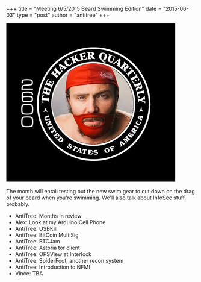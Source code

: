 +++
title = "Meeting 6/5/2015 Beard Swimming Edition"
date = "2015-06-03"
type = "post"
author = "antitree"
+++

![2600](/images/2600_beard_drag.png)

The month will entail testing out the new swim gear to cut down on the drag of your beard when you're swimming. We'll also talk about InfoSec stuff, probably.  

* AntiTree: Months in review
* Alex: Look at my Arduino Cell Phone
* AntiTree: USBKill
* AntiTree: BitCoin MultiSig
* AntiTree: BTCJam
* AntiTree: Astoria tor client
* AntiTree: OPSView at Interlock
* AntiTree: SpiderFoot, another recon system
* AntiTree: Introduction to NFMI
* Vince: TBA
